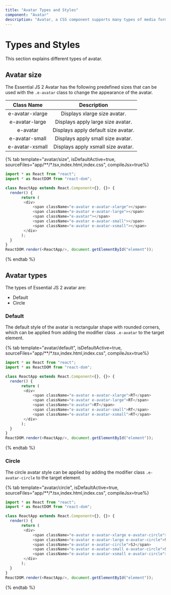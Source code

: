 ```yaml
---
title: "Avatar Types and Styles"
component: "Avatar"
description: "Avatar, a CSS component supports many types of media formats used like image, SVG, initials, font icon & word for various application scenarios."
---
```


# Types and Styles

This section explains different types of avatar.

## Avatar size

The Essential JS 2 Avatar has the following predefined sizes that can be used with the `.e-avatar` class to change the appearance of the avatar.

| Class Name         | Description
| :-------------:    |:-------------:
| e-avatar-xlarge    | Displays xlarge size avatar.
| e-avatar-large     | Displays apply large size avatar.
| e-avatar           | Displays apply default size avatar.
| e-avatar-small     | Displays apply small size avatar.
| e-avatar-xsmall    | Displays apply xsmall size avatar.

{% tab template="avatar/size", isDefaultActive=true, sourceFiles="app/**/*.tsx,index.html,index.css", compileJsx=true%}

```typescript
import * as React from "react";
import * as ReactDOM from "react-dom";

class ReactApp extends React.Component<{}, {}> {
  render() {
       return (
        <div>
            <span className="e-avatar e-avatar-xlarge"></span>
            <span className="e-avatar e-avatar-large"></span>
            <span className="e-avatar"></span>
            <span className="e-avatar e-avatar-small"></span>
            <span className="e-avatar e-avatar-xsmall"></span>
        </div>
       );
  }
}
ReactDOM.render(<ReactApp/>, document.getElementById("element"));
```

{% endtab %}

## Avatar types

The types of Essential JS 2 avatar are:

* Default
* Circle

### Default

The default style of the avatar is rectangular shape with rounded corners, which can be applied from adding the modifier
class `.e-avatar` to the target element.

{% tab template="avatar/default", isDefaultActive=true, sourceFiles="app/**/*.tsx,index.html,index.css", compileJsx=true%}

```typescript
import * as React from "react";
import * as ReactDOM from "react-dom";

class ReactApp extends React.Component<{}, {}> {
  render() {
       return (
        <div>
            <span className="e-avatar e-avatar-xlarge">RT</span>
            <span className="e-avatar e-avatar-large">RT</span>
            <span className="e-avatar">RT</span>
            <span className="e-avatar e-avatar-small">RT</span>
            <span className="e-avatar e-avatar-xsmall">RT</span>
        </div>
       );
  }
}
ReactDOM.render(<ReactApp/>, document.getElementById("element"));
```

{% endtab %}

### Circle

The circle avatar style can be applied by adding the modifier class `.e-avatar-circle` to the target element.

{% tab template="avatar/circle", isDefaultActive=true, sourceFiles="app/**/*.tsx,index.html,index.css", compileJsx=true%}

```typescript
import * as React from "react";
import * as ReactDOM from "react-dom";

class ReactApp extends React.Component<{}, {}> {
  render() {
       return (
        <div>
            <span className="e-avatar e-avatar-xlarge e-avatar-circle">SJ</span>
            <span className="e-avatar e-avatar-large e-avatar-circle">SJ</span>
            <span className="e-avatar e-avatar-circle">SJ</span>
            <span className="e-avatar e-avatar-small e-avatar-circle">SJ</span>
            <span className="e-avatar e-avatar-xsmall e-avatar-circle">SJ</span>
        </div>
       );
  }
}
ReactDOM.render(<ReactApp/>, document.getElementById("element"));
```

{% endtab %}
